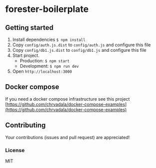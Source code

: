 # forester-boilerplate

## Getting started

1. Install dependencies ` $ npm install `
2. Copy `config/auth.js.dist` to `config/auth.js` and configure this file
3. Copy `config/db1.js.dist` to `config/db1.js` and configure this file
4. Start project.
    - Production: `$ npm start`
    - Development: `$ npm run dev`
5. Open `http://localhost:3000`

## Docker compose
If you need a docker compose infrastructure see this project [https://github.com/chrvadala/docker-compose-examples](https://github.com/chrvadala/docker-compose-examples)

## Contributing
Your contributions (issues and pull request) are appreciated!

### License
MIT
